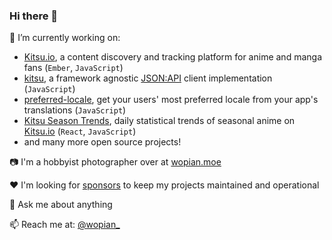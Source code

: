 ### Hi there 👋

🔭 I’m currently working on:

- [Kitsu.io], a content discovery and tracking platform for anime and manga fans (`Ember`, `JavaScript`)
- [kitsu], a framework agnostic [JSON:API] client implementation (`JavaScript`)
- [preferred-locale], get your users' most preferred locale from your app's translations (`JavaScript`)
- [Kitsu Season Trends], daily statistical trends of seasonal anime on [Kitsu.io] (`React`, `JavaScript`)
- and many more open source projects!

📷 I'm a hobbyist photographer over at [wopian.moe]

❤️ I'm looking for [sponsors] to keep my projects maintained and operational

💬 Ask me about anything

📫 Reach me at: [@wopian_]

[Kitsu.io]:https://github.com/hummingbird-me
[kitsu]:https://github.com/wopian/kitsu
[preferred-locale]:https://github.com/wopian/preferred-locale
[JSON:API]:https://jsonapi.org
[Kitsu Season Trends]:https://github.com/wopian/kitsu-season-trends
[@wopian_]:https://twitter.com/wopian_
[sponsors]:https://github.com/sponsors/wopian
[wopian.moe]:https://www.wopian.moe
